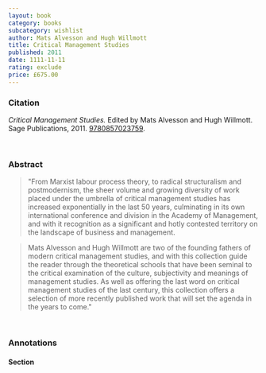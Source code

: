 ```yaml
---
layout: book
category: books
subcategory: wishlist
author: Mats Alvesson and Hugh Willmott
title: Critical Management Studies
published: 2011
date: 1111-11-11
rating: exclude
price: £675.00
---
```


### Citation

*Critical Management Studies.* Edited by Mats Alvesson and Hugh Willmott. Sage Publications, 2011. [9780857023759](https://uk.sagepub.com/en-gb/eur/critical-management-studies/book235372).

<br>

### Abstract

> "From Marxist labour process theory, to radical structuralism and postmodernism, the sheer volume and growing diversity of work placed under the umbrella of critical management studies has increased exponentially in the last 50 years, culminating in its own international conference and division in the Academy of Management, and with it recognition as a significant and hotly contested territory on the landscape of business and management.

> Mats Alvesson and Hugh Willmott are two of the founding fathers of modern critical management studies, and with this collection guide the reader through the theoretical schools that have been seminal to the critical examination of the culture, subjectivity and meanings of management studies. As well as offering the last word on critical management studies of the last century, this collection offers a selection of more recently published work that will set the agenda in the years to come."

<br>

### Annotations

#### Section

<br>

